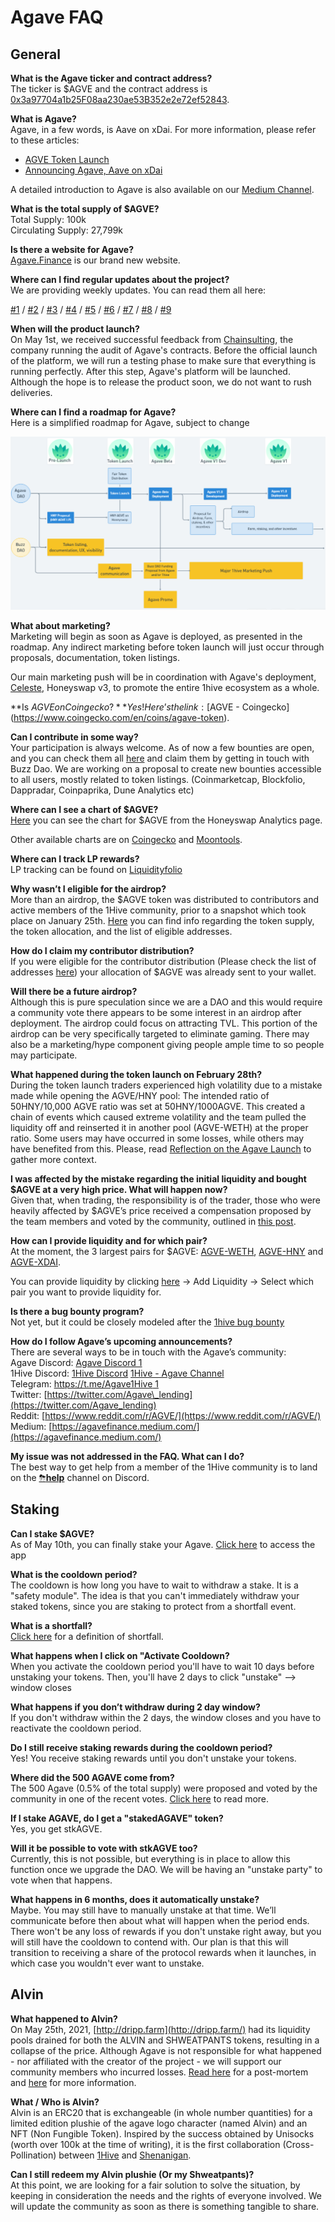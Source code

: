 # Agave FAQ

## General

**What is the Agave ticker and contract address?**  
The ticker is $AGVE and the contract address is [0x3a97704a1b25F08aa230ae53B352e2e72ef52843](https://blockscout.com/poa/xdai/address/0x3a97704a1b25F08aa230ae53B352e2e72ef52843/transactions).

**What is Agave?**  
Agave, in a few words, is Aave on xDai. For more information, please refer to these articles:

- [AGVE Token Launch](https://forum.1hive.org/t/ag-token-launch/2108)
- [Announcing Agave, Aave on xDai](https://forum.1hive.org/t/announcing-agaave-aave-on-xdai/1792)

A detailed introduction to Agave is also available on our [Medium Channel](https://agavefinance.medium.com/introduction-to-agave-7ea3d9b54f84).

**What is the total supply of $AGVE?**  
Total Supply: 100k  
Circulating Supply: 27,799k

**Is there a website for Agave?**  
[Agave.Finance](https://agave.finance/) is our brand new website.

**Where can I find regular updates about the project?**  
We are providing weekly updates. You can read them all here:

[\#1](https://medium.com/agavefinance/agave-development-update-65a8e0baba83) / [\#2](https://medium.com/agavefinance/agave-development-update-2-a8e92727483b) / [\#3](https://medium.com/agavefinance/agave-development-update-week-of-april-17-2021-99f5b5fd2821) / [\#4](https://medium.com/agavefinance/agave-development-update-4-3a0984d95983) / [\#5](https://medium.com/agavefinance/agave-development-updates-5-1-8-may-2021-5ec91ca0b301) / [\#6](https://medium.com/agavefinance/agave-development-updates-6-8-14-may-2021-524bea4ee5d8) / [\#7](https://medium.com/agavefinance/agave-development-updates-7-9-21-may-2021-415932cd959e) / [\#8](https://medium.com/agavefinance/agave-development-updates-8-21-28-may-2021-9e2bb95c3210) / [\#9](https://medium.com/agavefinance/agave-development-update-9-28-may-04-june-2021-a87353f4ea9) 

**When will the product launch?**  
On May 1st, we received successful feedback from [Chainsulting](https://chainsulting.de/), the company running the audit of Agave's contracts. Before the official launch of the platform, we will run a testing phase to make sure that everything is running perfectly. After this step, Agave's platform will be launched. Although the hope is to release the product soon, we do not want to rush deliveries.

**Where can I find a roadmap for Agave?**  
Here is a simplified roadmap for Agave, subject to change

![Agave Roadmap](../.gitbook/assets/image0.png)

**What about marketing?**  
Marketing will begin as soon as Agave is deployed, as presented in the roadmap. Any indirect marketing before token launch will just occur through proposals, documentation, token listings. 

Our main marketing push will be in coordination with Agave's deployment, [Celeste](https://1hive.gitbook.io/celeste/), Honeyswap v3, to promote the entire 1hive ecosystem as a whole.

**Is $AGVE on Coingecko?**  
Yes! Here’s the link: [$AGVE - Coingecko](https://www.coingecko.com/en/coins/agave-token).

**Can I contribute in some way?**  
Your participation is always welcome. As of now a few bounties are open, and you can check them all [here](https://www.notion.so/3e13ef2a5d614a828b684640af2212b4?v=20b21ead637341faa87416b85202b584) and claim them by getting in touch with Buzz Dao. We are working on a proposal to create new bounties accessible to all users, mostly related to token listings. \(Coinmarketcap, Blockfolio, Dappradar, Coinpaprika, Dune Analytics etc\) 

**Where can I see a chart of $AGVE?**  
[Here](https://info.honeyswap.org/token/0x3a97704a1b25f08aa230ae53b352e2e72ef52843) you can see the chart for $AGVE from the Honeyswap Analytics page.

Other available charts are on [Coingecko](https://www.coingecko.com/en/coins/agave-token) and [Moontools](https://app.moontools.io/pairs/honeyswap/0x0e3e9cceb13c9f8c6faf7a0f00f872d6291630de).

**Where can I track LP rewards?**  
LP tracking can be found on [Liquidityfolio](https://www.liquidityfolio.com/)

**Why wasn’t I eligible for the airdrop?**  
More than an airdrop, the $AGVE token was distributed to contributors and active members of the 1Hive community, prior to a snapshot which took place on January 25th. [Here](https://forum.1hive.org/t/agave-contributor-distribution-announcement/2373) you can find info regarding the token supply, the token allocation, and the list of eligible addresses.

**How do I claim my contributor distribution?**  
If you were eligible for the contributor distribution \(Please check the list of addresses [here](https://pastebin.com/hjYcbK1k)\) your allocation of $AGVE was already sent to your wallet.

**Will there be a future airdrop?**  
Although this is pure speculation since we are a DAO and this would require a community vote there appears to be some interest in an airdrop after deployment. The airdrop could focus on attracting TVL. This portion of the airdrop can be very specifically targeted to eliminate gaming. There may also be a marketing/hype component giving people ample time to so people may participate.

**What happened during the token launch on February 28th?**  
During the token launch traders experienced high volatility due to a mistake made while opening the AGVE/HNY pool: The intended ratio of 50HNY/10,000 AGVE ratio was set at 50HNY/1000AGVE. This created a chain of events which caused extreme volatility and the team pulled the liquidity off and reinserted it in another pool \(AGVE-WETH\) at the proper ratio. Some users may have occurred in some losses, while others may have benefited from this. Please, read [Reflection on the Agave Launch](https://forum.1hive.org/t/reflection-on-the-agave-launch/2517) to gather more context.

**I was affected by the mistake regarding the initial liquidity and bought $AGVE at a very high price. What will happen now?**  
Given that, when trading, the responsibility is of the trader, those who were heavily affected by $AGVE’s price received a compensation proposed by the team members and voted by the community, outlined in [this post](https://forum.1hive.org/t/agave-reparations-proposal/2822). 

**How can I provide liquidity and for which pair?**  
At the moment, the 3 largest pairs for $AGVE: [AGVE-WETH](https://info.honeyswap.org/pair/0xeba7cc57e6f745b8d5cab829e07346c65393d78e), [AGVE-HNY](https://info.honeyswap.org/pair/0x50a4867aee9cafd6ddc84de3ce59df027cb29084) and [AGVE-XDAI](https://info.honeyswap.org/pair/0x0e3e9cceb13c9f8c6faf7a0f00f872d6291630de).

You can provide liquidity by clicking [here](https://app.honeyswap.org/#/pool) → Add Liquidity → Select which pair you want to provide liquidity for.

**Is there a bug bounty program?**  
Not yet, but it could be closely modeled after the [1hive bug bounty](../developers/security/#bug-bounty)

**How do I follow Agave’s upcoming announcements?**  
There are several ways to be in touch with the Agave’s community:  
Agave Discord: [Agave Discord 1](https://discord.com/channels/816889381737725963/816889382850134027)  
1Hive Discord: [1Hive Discord](https://discord.com/invite/xTZjbRjc8t) [1Hive - Agave Channel](https://discord.com/channels/698287700834517064/813823983120023583)  
Telegram: [https://t.me/Agave1Hive 1](https://t.me/Agave1Hive)  
Twitter: [https://twitter.com/Agave\_lending](https://twitter.com/Agave_lending)  
Reddit: [https://www.reddit.com/r/AGVE/](https://www.reddit.com/r/AGVE/)  
Medium: [https://agavefinance.medium.com/](https://agavefinance.medium.com/)

**My issue was not addressed in the FAQ. What can I do?**  
The best way to get help from a member of the 1Hive community is to land on the [⛈**help**](https://discord.gg/3AjG7XvRJZ) channel on Discord.

## Staking

**Can I stake $AGVE?**  
As of May 10th, you can finally stake your Agave. [Click here](https://app.agave.finance/#/stake) to access the app

**What is the cooldown period?**  
The cooldown is how long you have to wait to withdraw a stake. It is a "safety module". The idea is that you can't immediately withdraw your staked tokens, since you are staking to protect from a shortfall event.

**What is a shortfall?**  
[Click here](https://www.investopedia.com/terms/s/shortfall.asp) for a definition of shortfall.

**What happens when I click on "Activate Cooldown?**  
When you activate the cooldown period you'll have to wait 10 days before unstaking your tokens. Then, you'll have 2 days to click "unstake" --&gt; window closes

**What happens if you don’t withdraw during 2 day window?**  
If you don't withdraw within the 2 days, the window closes and you have to reactivate the cooldown period.

**Do I still receive staking rewards during the cooldown period?**  
Yes! You receive staking rewards until you don't unstake your tokens.

<!-- What 500 AGAVE? This section lacks context. !-->
**Where did the 500 AGAVE come from?**  
The 500 Agave \(0.5% of the total supply\) were proposed and voted by the community in one of the recent votes. [Click here](https://forum.1hive.org/t/agave-votes-apr-22/3489) to read more.

**If I stake AGAVE, do I get a "stakedAGAVE" token?**  
Yes, you get stkAGVE.

**Will it be possible to vote with stkAGVE too?**  
Currently, this is not possible, but everything is in place to allow this function once we upgrade the DAO. We will be having an "unstake party" to vote when that happens.

<!-- What is *it* referring to here? !-->
**What happens in 6 months, does it automatically unstake?**  
Maybe. You may still have to manually unstake at that time. We’ll communicate before then about what will happen when the period ends. There won't be any loss of rewards if you don't unstake right away, but you will still have the cooldown to contend with. Our plan is that this will transition to receiving a share of the protocol rewards when it launches, in which case you wouldn't ever want to unstake.

## Alvin 

**What happened to Alvin?**  
On May 25th, 2021, [http://dripp.farm](http://dripp.farm/) had its liquidity pools drained for both the ALVIN and SHWEATPANTS tokens, resulting in a collapse of the price. Although Agave is not responsible for what happened - nor affiliated with the creator of the project - we will support our community members who incurred losses. [Read here](https://forum.1hive.org/t/dripp-farm-a-retrospective/3895) for a post-mortem and [here](https://forum.1hive.org/t/alvin-and-the-dripp-ocalypse/3757) for more information.  

**What / Who is Alvin?**  
Alvin is an ERC20 that is exchangeable \(in whole number quantities\) for a limited edition plushie of the agave logo character \(named Alvin\) and an NFT \(Non Fungible Token\). Inspired by the success obtained by Unisocks \(worth over 100k at the time of writing\), it is the first collaboration \(Cross-Pollination\) between [1Hive](https://1hive.org/) and [Shenanigan](https://she.energy/).

**Can I still redeem my Alvin plushie \(Or my Shweatpants\)?**  
At this point, we are looking for a fair solution to solve the situation, by keeping in consideration the needs and the rights of everyone involved. We will update the community as soon as there is something tangible to share.
